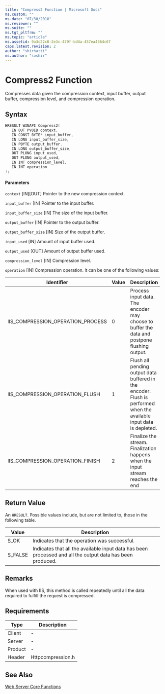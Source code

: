 ```yaml
---
title: "Compress2 Function | Microsoft Docs"
ms.custom: ""
ms.date: "07/30/2018"
ms.reviewer: ""
ms.suite: ""
ms.tgt_pltfrm: ""
ms.topic: "article"
ms.assetid: 9a3c22c0-2e3c-479f-bd4a-457ea4364c67
caps.latest.revision: 2
author: "shirhatti"
ms.author: "soshir"
---
```

# Compress2 Function
Compresses data given the compression context, input buffer, output buffer, compression level, and compression operation.

## Syntax

```cpp
HRESULT WINAPI Compress2(
   IN OUT PVOID context,
   IN CONST BYTE* input_buffer,
   IN LONG input_buffer_size,
   IN PBYTE output_buffer,
   IN LONG output_buffer_size,
   OUT PLONG input_used,
   OUT PLONG output_used,
   IN INT compression_level,
   IN INT operation
);
```

#### Parameters
 `context`
 [IN][OUT] Pointer to the new compression context.

 `input_buffer`
 [IN] Pointer to the input buffer.

 `input_buffer_size`
 [IN] The size of the input buffer.

 `output_buffer`
 [IN] Pointer to the output buffer.

 `output_buffer_size`
 [IN] Size of the output buffer.

 `input_used`
 [IN] Amount of input buffer used.

 `output_used`
 [OUT] Amount of output buffer used.

 `compression_level`
 [IN] Compression level.

 `operation`
 [IN] Compression operation. It can be one of the following values:

 |Identifier|Value|Description|
 |-----------|----|-----------|
 |IIS_COMPRESSION_OPERATION_PROCESS|0|Process input data. The encoder may choose to buffer the data and postpone flushing output.|
 |IIS_COMPRESSION_OPERATION_FLUSH|1|Flush all pending output data buffered in the encoder. Flush is performed when the available input data is depleted.|
 |IIS_COMPRESSION_OPERATION_FINISH|2|Finalize the stream. Finalization happens when the input stream reaches the end|

## Return Value
 An `HRESULT`. Possible values include, but are not limited to, those in the following table.

|Value|Description|
|-----------|-----------------|
|S_OK|Indicates that the operation was successful.|
|S_FALSE|Indicates that all the available input data has been processed and all the output data has been produced.|

## Remarks
 When used with IIS, this method is called repeatedly until all the data required to fulfill the request is compressed.

## Requirements

|Type|Description|
|----------|-----------------|
|Client|-   |
|Server|-   |
|Product|-   |
|Header|Httpcompression.h|

## See Also
 [Web Server Core Functions](../../../webdevelopment-reference\native-code-api\webdev-native-api-reference/web-server-core-functions.md)

